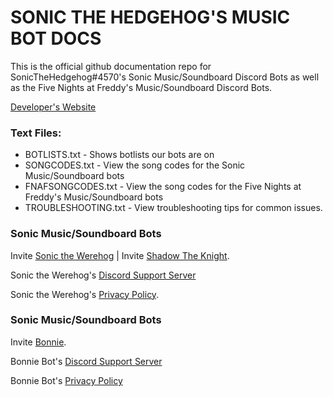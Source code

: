 # SONIC THE HEDGEHOG'S MUSIC BOT DOCS

This is the official github documentation repo for SonicTheHedgehog#4570's Sonic Music/Soundboard Discord Bots as well as the Five Nights at Freddy's Music/Soundboard Discord Bots.

[Developer's Website](https://sonicthedev.glitch.me)

### Text Files:

- BOTLISTS.txt - Shows botlists our bots are on
- SONGCODES.txt - View the song codes for the Sonic Music/Soundboard bots
- FNAFSONGCODES.txt - View the song codes for the Five Nights at Freddy's Music/Soundboard bots
- TROUBLESHOOTING.txt - View troubleshooting tips for common issues.

### Sonic Music/Soundboard Bots

Invite [Sonic the Werehog](https://discord.com/oauth2/authorize?client_id=823697477374050305&permissions=0&scope=bot) | Invite [Shadow The Knight](https://discord.com/oauth2/authorize?client_id=982879832440451122&permissions=0&scope=bot).

Sonic the Werehog's [Discord Support Server](https://discord.gg/j9Tt7h2UkG)

Sonic the Werehog's [Privacy Policy](https://sonicdiscordbot.weebly.com/sonic-privacy.html).

### Sonic Music/Soundboard Bots

Invite [Bonnie](https://discord.com/oauth2/authorize?client_id=1096332456539455608&permissions=0&scope=bot).

Bonnie Bot's [Discord Support Server](https://discord.gg/j9Tt7h2UkG)

Bonnie Bot's [Privacy Policy](https://sonicthedev.glitch.me/fnafbotprivacy.html)